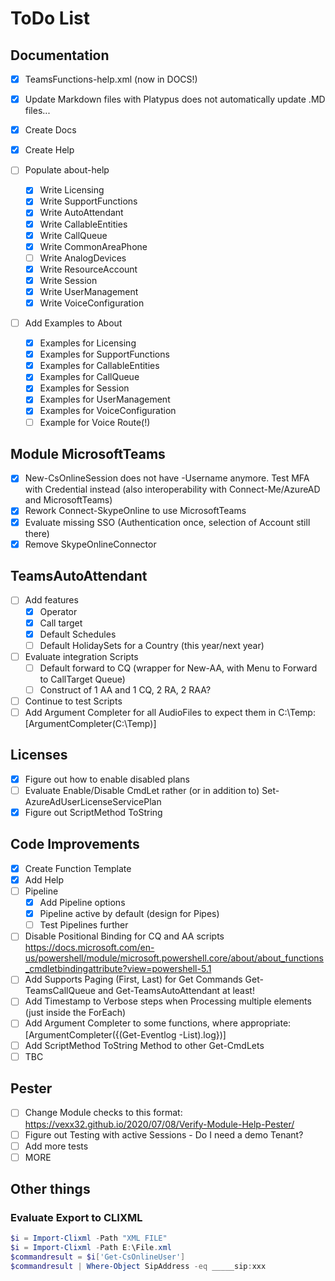 ﻿# ToDo List

## Documentation

- [x] TeamsFunctions-help.xml (now in DOCS!)
- [x] Update Markdown files with Platypus does not automatically update .MD files...

- [x] Create Docs
- [x] Create Help
- [ ] Populate about-help
  - [x] Write Licensing
  - [x] Write SupportFunctions
  - [x] Write AutoAttendant
  - [x] Write CallableEntities
  - [x] Write CallQueue
  - [x] Write CommonAreaPhone
  - [ ] Write AnalogDevices
  - [x] Write ResourceAccount
  - [x] Write Session
  - [x] Write UserManagement
  - [x] Write VoiceConfiguration
- [ ] Add Examples to About
  - [x] Examples for Licensing
  - [x] Examples for SupportFunctions
  - [x] Examples for CallableEntities
  - [x] Examples for CallQueue
  - [x] Examples for Session
  - [x] Examples for UserManagement
  - [x] Examples for VoiceConfiguration
  - [ ] Example for Voice Route(!)

## Module MicrosoftTeams

- [x] New-CsOnlineSession does not have -Username anymore. Test MFA with Credential instead (also interoperability with Connect-Me/AzureAD and MicrosoftTeams)
- [x] Rework Connect-SkypeOnline to use MicrosoftTeams
- [x] Evaluate missing SSO (Authentication once, selection of Account still there)
- [x] Remove SkypeOnlineConnector

## TeamsAutoAttendant

- [ ] Add features
  - [x] Operator
  - [x] Call target
  - [x] Default Schedules
  - [ ] Default HolidaySets for a Country (this year/next year)
- [ ] Evaluate integration Scripts
  - [ ] Default forward to CQ (wrapper for New-AA, with Menu to Forward to CallTarget Queue)
  - [ ] Construct of 1 AA and 1 CQ, 2 RA, 2 RAA?
- [ ] Continue to test Scripts
- [ ] Add Argument Completer for all AudioFiles to expect them in C:\Temp: [ArgumentCompleter(C:\Temp\)]

## Licenses

- [x] Figure out how to enable disabled plans
- [ ] Evaluate Enable/Disable CmdLet rather (or in addition to) Set-AzureAdUserLicenseServicePlan
- [x] Figure out ScriptMethod ToString

## Code Improvements

- [x] Create Function Template
- [x] Add Help
- [ ] Pipeline
  - [x] Add Pipeline options
  - [x] Pipeline active by default (design for Pipes)
  - [ ] Test Pipelines further
- [ ] Disable Positional Binding for CQ and AA scripts https://docs.microsoft.com/en-us/powershell/module/microsoft.powershell.core/about/about_functions_cmdletbindingattribute?view=powershell-5.1
- [ ] Add Supports Paging (First, Last) for Get Commands Get-TeamsCallQueue and Get-TeamsAutoAttendant at least!
- [ ] Add Timestamp to Verbose steps when Processing multiple elements (just inside the ForEach)
- [ ] Add Argument Completer to some functions, where appropriate: [ArgumentCompleter({(Get-Eventlog -List).log})]
- [ ] Add ScriptMethod ToString Method to other Get-CmdLets
- [ ] TBC

## Pester

- [ ] Change Module checks to this format: https://vexx32.github.io/2020/07/08/Verify-Module-Help-Pester/
- [ ] Figure out Testing with active Sessions - Do I need a demo Tenant?
- [ ] Add more tests
- [ ] MORE

## Other things

### Evaluate Export to CLIXML

```powershell
$i = Import-Clixml -Path "XML FILE"
$i = Import-Clixml -Path E:\File.xml
$commandresult = $i['Get-CsOnlineUser']
$commandresult | Where-Object SipAddress -eq _____sip:xxx
```
